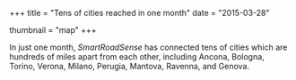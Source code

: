 +++
title = "Tens of cities reached in one month"
date = "2015-03-28"

thumbnail = "map"
+++

In just one month, *SmartRoadSense* has connected tens of cities which are hundreds of miles apart from each other, including Ancona, Bologna, Torino, Verona, Milano, Perugia, Mantova, Ravenna, and Genova.
